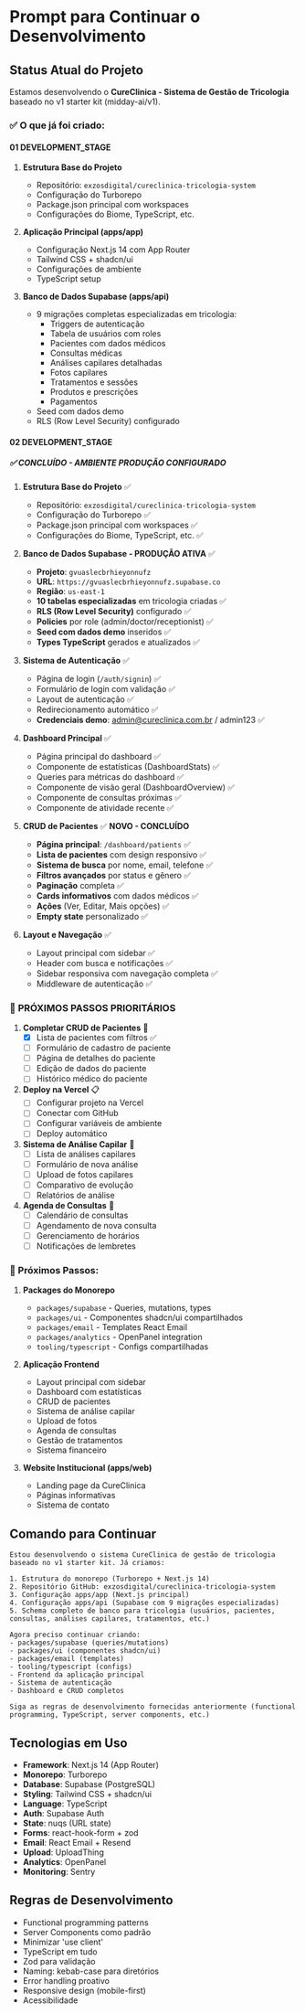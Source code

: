 # Prompt para Continuar o Desenvolvimento

## Status Atual do Projeto

Estamos desenvolvendo o **CureClinica - Sistema de Gestão de Tricologia** baseado no v1 starter kit (midday-ai/v1). 

### ✅ O que já foi criado:

#### 01 DEVELOPMENT_STAGE

1. **Estrutura Base do Projeto**
   - Repositório: `exzosdigital/cureclinica-tricologia-system`
   - Configuração do Turborepo
   - Package.json principal com workspaces
   - Configurações do Biome, TypeScript, etc.

2. **Aplicação Principal (apps/app)**
   - Configuração Next.js 14 com App Router
   - Tailwind CSS + shadcn/ui
   - Configurações de ambiente
   - TypeScript setup

3. **Banco de Dados Supabase (apps/api)**
   - 9 migrações completas especializadas em tricologia:
     - Triggers de autenticação
     - Tabela de usuários com roles
     - Pacientes com dados médicos
     - Consultas médicas
     - Análises capilares detalhadas
     - Fotos capilares
     - Tratamentos e sessões
     - Produtos e prescrições
     - Pagamentos
   - Seed com dados demo
   - RLS (Row Level Security) configurado

#### 02 DEVELOPMENT_STAGE

##### ✅ **CONCLUÍDO - AMBIENTE PRODUÇÃO CONFIGURADO**

1. **Estrutura Base do Projeto** ✅
   - Repositório: `exzosdigital/cureclinica-tricologia-system`
   - Configuração do Turborepo ✅
   - Package.json principal com workspaces ✅
   - Configurações do Biome, TypeScript, etc. ✅

2. **Banco de Dados Supabase - PRODUÇÃO ATIVA** ✅
   - **Projeto**: `gvuaslecbrhieyonnufz` 
   - **URL**: `https://gvuaslecbrhieyonnufz.supabase.co`
   - **Região**: `us-east-1`
   - **10 tabelas especializadas** em tricologia criadas ✅
   - **RLS (Row Level Security)** configurado ✅
   - **Policies** por role (admin/doctor/receptionist) ✅
   - **Seed com dados demo** inseridos ✅
   - **Types TypeScript** gerados e atualizados ✅

3. **Sistema de Autenticação** ✅
   - Página de login (`/auth/signin`) ✅
   - Formulário de login com validação ✅
   - Layout de autenticação ✅
   - Redirecionamento automático ✅
   - **Credenciais demo**: admin@cureclinica.com.br / admin123 ✅

4. **Dashboard Principal** ✅
   - Página principal do dashboard ✅
   - Componente de estatísticas (DashboardStats) ✅
   - Queries para métricas do dashboard ✅
   - Componente de visão geral (DashboardOverview) ✅
   - Componente de consultas próximas ✅
   - Componente de atividade recente ✅

5. **CRUD de Pacientes** ✅ **NOVO - CONCLUÍDO**
   - **Página principal**: `/dashboard/patients` ✅
   - **Lista de pacientes** com design responsivo ✅
   - **Sistema de busca** por nome, email, telefone ✅
   - **Filtros avançados** por status e gênero ✅
   - **Paginação** completa ✅
   - **Cards informativos** com dados médicos ✅
   - **Ações** (Ver, Editar, Mais opções) ✅
   - **Empty state** personalizado ✅

6. **Layout e Navegação** ✅
   - Layout principal com sidebar ✅
   - Header com busca e notificações ✅
   - Sidebar responsiva com navegação completa ✅
   - Middleware de autenticação ✅

### 🚧 **PRÓXIMOS PASSOS PRIORITÁRIOS**

1. **Completar CRUD de Pacientes** 🔄
   - [x] Lista de pacientes com filtros ✅
   - [ ] Formulário de cadastro de paciente
   - [ ] Página de detalhes do paciente
   - [ ] Edição de dados do paciente
   - [ ] Histórico médico do paciente

2. **Deploy na Vercel** 📋
   - [ ] Configurar projeto na Vercel
   - [ ] Conectar com GitHub
   - [ ] Configurar variáveis de ambiente
   - [ ] Deploy automático

3. **Sistema de Análise Capilar** 🔬
   - [ ] Lista de análises capilares
   - [ ] Formulário de nova análise
   - [ ] Upload de fotos capilares
   - [ ] Comparativo de evolução
   - [ ] Relatórios de análise

4. **Agenda de Consultas** 📅
   - [ ] Calendário de consultas
   - [ ] Agendamento de nova consulta
   - [ ] Gerenciamento de horários
   - [ ] Notificações de lembretes

### 🚧 Próximos Passos:

1. **Packages do Monorepo**
   - `packages/supabase` - Queries, mutations, types
   - `packages/ui` - Componentes shadcn/ui compartilhados
   - `packages/email` - Templates React Email
   - `packages/analytics` - OpenPanel integration
   - `tooling/typescript` - Configs compartilhadas

2. **Aplicação Frontend**
   - Layout principal com sidebar
   - Dashboard com estatísticas
   - CRUD de pacientes
   - Sistema de análise capilar
   - Upload de fotos
   - Agenda de consultas
   - Gestão de tratamentos
   - Sistema financeiro

3. **Website Institucional (apps/web)**
   - Landing page da CureClinica
   - Páginas informativas
   - Sistema de contato

## Comando para Continuar

```
Estou desenvolvendo o sistema CureClinica de gestão de tricologia baseado no v1 starter kit. Já criamos:

1. Estrutura do monorepo (Turborepo + Next.js 14)
2. Repositório GitHub: exzosdigital/cureclinica-tricologia-system
3. Configuração apps/app (Next.js principal)
4. Configuração apps/api (Supabase com 9 migrações especializadas)
5. Schema completo de banco para tricologia (usuários, pacientes, consultas, análises capilares, tratamentos, etc.)

Agora preciso continuar criando:
- packages/supabase (queries/mutations)
- packages/ui (componentes shadcn/ui)
- packages/email (templates)
- tooling/typescript (configs)
- Frontend da aplicação principal
- Sistema de autenticação
- Dashboard e CRUD completos

Siga as regras de desenvolvimento fornecidas anteriormente (functional programming, TypeScript, server components, etc.)
```

## Tecnologias em Uso

- **Framework**: Next.js 14 (App Router)
- **Monorepo**: Turborepo
- **Database**: Supabase (PostgreSQL)
- **Styling**: Tailwind CSS + shadcn/ui
- **Language**: TypeScript
- **Auth**: Supabase Auth
- **State**: nuqs (URL state)
- **Forms**: react-hook-form + zod
- **Email**: React Email + Resend
- **Upload**: UploadThing
- **Analytics**: OpenPanel
- **Monitoring**: Sentry

## Regras de Desenvolvimento

- Functional programming patterns
- Server Components como padrão
- Minimizar 'use client'
- TypeScript em tudo
- Zod para validação
- Naming: kebab-case para diretórios
- Error handling proativo
- Responsive design (mobile-first)
- Acessibilidade
